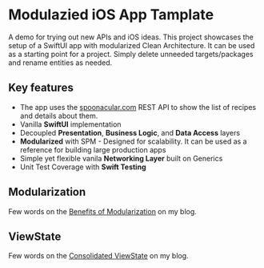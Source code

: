 # Modulazied iOS App Tamplate

A demo for trying out new APIs and iOS ideas.
This project showcases the setup of a SwiftUI app with modularized Clean Architecture.
It can be used as a starting point for a project. Simply delete unneeded targets/packages and rename entities as needed.

## Key features

* The app uses the [spoonacular.com](https://spoonacular.com/food-api) REST API to show the list of recipes and details about them.
* Vanilla **SwiftUI** implementation
* Decoupled **Presentation**, **Business Logic**, and **Data Access** layers
* **Modularized** with SPM - Designed for scalability. It can be used as a reference for building large production apps
* Simple yet flexible vanila **Networking Layer** built on Generics
* Unit Test Coverage with **Swift Testing**
  
## Modularization
Few words on the [Benefits of Modularization](https://www.ludafux.com/post/the-benefits-of-modularization) on my blog.

## ViewState
Few words on the [Consolidated ViewState](https://www.ludafux.com/post/consolidated-viewstate) on my blog.


